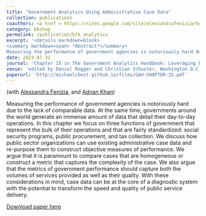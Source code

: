 ```yaml
---
title: "Government Analytics Using Administrative Case Data"
collection: publications
coauthors: <a href = https://sites.google.com/site/alessandrafenizia/home>Alessandra Fenizia</a>, and <a href = https://adnanqkhan.com/>Adnan Khan</a>
category: bkchap
permalink: /publication/bfk_analytics
excerpt: '<details markdown=block>
<summary markdown=span> *Abstract*</summary> 
Measuring the performance of government agencies is notoriously hard due to the lack of comparable data. At the same time, governments around the world generate an immense amount of data that detail their day-to-day operations. In this chapter we focus on three functions of government that represent the bulk of their operations and that are fairly standardized: social security programs, public procurement, and tax collection. We discuss how public sector organizations can use existing administrative case data and re-purpose them to construct objective measures of performance. We argue that it is paramount to compare cases that are homogeneous or construct a metric that captures the complexity of the case. We also argue that the metrics of government performance should capture both the volumes of services provided as well as their quality. With these considerations in mind, case data can be at the core of a diagnostic system with the potential to transform the speed and quality of public service delivery.'
date: 2023-07-31
journal: 'Chapter 15 in The Government Analytics Handbook: Leveraging Data to Strengthen Public Administration'
venue: 'edited by Daniel Rogger and Christian Schuster, Washington D.C. World Bank'
paperurl: 'http://michaelcbest.github.io/files/GAH-CHAPTER-15.pdf'
---
```

(with [Alessandra Fenizia](https://sites.google.com/site/alessandrafenizia/home), and [Adnan Khan](https://adnanqkhan.com/))

 
Measuring the performance of government agencies is notoriously hard due to the lack of comparable data. At the same time, governments around the world generate an immense amount of data that detail their day-to-day operations. In this chapter we focus on three functions of government that represent the bulk of their operations and that are fairly standardized: social security programs, public procurement, and tax collection. We discuss how public sector organizations can use existing administrative case data and re-purpose them to construct objective measures of performance. We argue that it is paramount to compare cases that are homogeneous or construct a metric that captures the complexity of the case. We also argue that the metrics of government performance should capture both the volumes of services provided as well as their quality. With these considerations in mind, case data can be at the core of a diagnostic system with the potential to transform the speed and quality of public service delivery.

[Download paper here](http://michaelcbest.github.io/files/GAH-CHAPTER-15.pdf)
